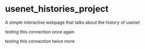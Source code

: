 # usenet_histories_project
A simple interactive webpage that talks about the history of usenet

testing this connection once again

testing this connection twice more
